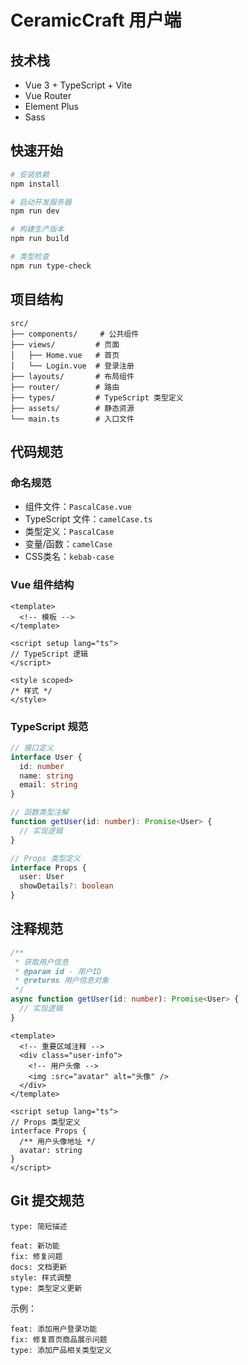 # CeramicCraft 用户端
## 技术栈

- Vue 3 + TypeScript + Vite
- Vue Router
- Element Plus
- Sass

## 快速开始

```bash
# 安装依赖
npm install

# 启动开发服务器
npm run dev

# 构建生产版本
npm run build

# 类型检查
npm run type-check
```

## 项目结构

```
src/
├── components/     # 公共组件
├── views/         # 页面
│   ├── Home.vue   # 首页
│   └── Login.vue  # 登录注册
├── layouts/       # 布局组件
├── router/        # 路由
├── types/         # TypeScript 类型定义
├── assets/        # 静态资源
└── main.ts        # 入口文件
```

## 代码规范

### 命名规范
- 组件文件：`PascalCase.vue`
- TypeScript 文件：`camelCase.ts`
- 类型定义：`PascalCase`
- 变量/函数：`camelCase`
- CSS类名：`kebab-case`

### Vue 组件结构
```vue
<template>
  <!-- 模板 -->
</template>

<script setup lang="ts">
// TypeScript 逻辑
</script>

<style scoped>
/* 样式 */
</style>
```

### TypeScript 规范
```typescript
// 接口定义
interface User {
  id: number
  name: string
  email: string
}

// 函数类型注解
function getUser(id: number): Promise<User> {
  // 实现逻辑
}

// Props 类型定义
interface Props {
  user: User
  showDetails?: boolean
}
```

## 注释规范

```typescript
/**
 * 获取用户信息
 * @param id - 用户ID
 * @returns 用户信息对象
 */
async function getUser(id: number): Promise<User> {
  // 实现逻辑
}
```

```vue
<template>
  <!-- 重要区域注释 -->
  <div class="user-info">
    <!-- 用户头像 -->
    <img :src="avatar" alt="头像" />
  </div>
</template>

<script setup lang="ts">
// Props 类型定义
interface Props {
  /** 用户头像地址 */
  avatar: string
}
</script>
```

## Git 提交规范

```
type: 简短描述

feat: 新功能
fix: 修复问题
docs: 文档更新
style: 样式调整
type: 类型定义更新
```

示例：
```
feat: 添加用户登录功能
fix: 修复首页商品展示问题
type: 添加产品相关类型定义
```